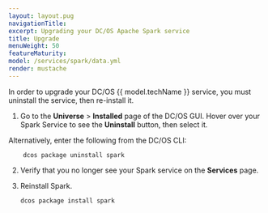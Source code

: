```yaml
---
layout: layout.pug
navigationTitle: 
excerpt: Upgrading your DC/OS Apache Spark service
title: Upgrade
menuWeight: 50
featureMaturity:
model: /services/spark/data.yml
render: mustache
---
```


In order to upgrade your DC/OS {{ model.techName }} service, you must uninstall the service, then re-install it.

1.  Go to the **Universe** > **Installed** page of the DC/OS GUI. Hover over your Spark Service to see the **Uninstall** button, then select it. 

Alternatively, enter the following from the DC/OS CLI:

        dcos package uninstall spark

2.  Verify that you no longer see your Spark service on the **Services** page.
1.  Reinstall Spark.

        dcos package install spark
